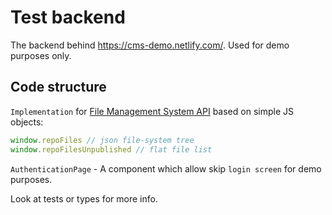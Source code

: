 # Test backend

The backend behind https://cms-demo.netlify.com/.
Used for demo purposes only.

## Code structure

`Implementation` for [File Management System API](https://github.com/decaporg/decap-cms/tree/master/packages/decap-cms-lib-util/README.md) based on simple JS objects:

```js
window.repoFiles // json file-system tree
window.repoFilesUnpublished // flat file list
```

`AuthenticationPage` - A component which allow skip `login screen` for demo purposes.

Look at tests or types for more info.
